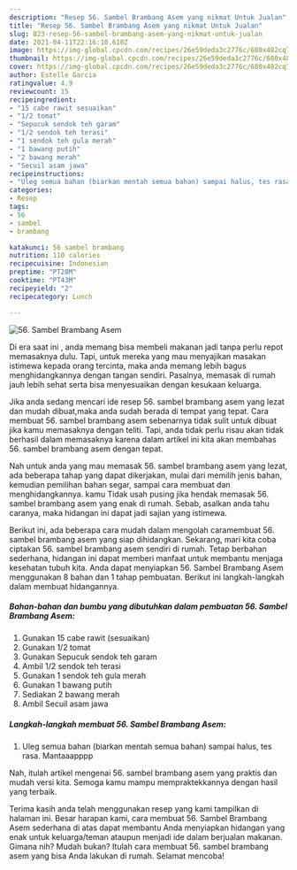 ```yaml
---
description: "Resep 56. Sambel Brambang Asem yang nikmat Untuk Jualan"
title: "Resep 56. Sambel Brambang Asem yang nikmat Untuk Jualan"
slug: 823-resep-56-sambel-brambang-asem-yang-nikmat-untuk-jualan
date: 2021-04-11T22:16:10.610Z
image: https://img-global.cpcdn.com/recipes/26e59deda3c2776c/680x482cq70/56-sambel-brambang-asem-foto-resep-utama.jpg
thumbnail: https://img-global.cpcdn.com/recipes/26e59deda3c2776c/680x482cq70/56-sambel-brambang-asem-foto-resep-utama.jpg
cover: https://img-global.cpcdn.com/recipes/26e59deda3c2776c/680x482cq70/56-sambel-brambang-asem-foto-resep-utama.jpg
author: Estelle Garcia
ratingvalue: 4.9
reviewcount: 15
recipeingredient:
- "15 cabe rawit sesuaikan"
- "1/2 tomat"
- "Sepucuk sendok teh garam"
- "1/2 sendok teh terasi"
- "1 sendok teh gula merah"
- "1 bawang putih"
- "2 bawang merah"
- "Secuil asam jawa"
recipeinstructions:
- "Uleg semua bahan (biarkan mentah semua bahan) sampai halus, tes rasa. Mantaaapppp"
categories:
- Resep
tags:
- 56
- sambel
- brambang

katakunci: 56 sambel brambang 
nutrition: 110 calories
recipecuisine: Indonesian
preptime: "PT28M"
cooktime: "PT43M"
recipeyield: "2"
recipecategory: Lunch

---
```



![56. Sambel Brambang Asem](https://img-global.cpcdn.com/recipes/26e59deda3c2776c/680x482cq70/56-sambel-brambang-asem-foto-resep-utama.jpg)

Di era  saat ini , anda memang bisa membeli makanan jadi tanpa perlu repot memasaknya dulu. Tapi, untuk mereka yang mau menyajikan masakan istimewa kepada orang tercinta, maka anda memang lebih bagus menghidangkannya dengan tangan sendiri. Pasalnya, memasak di rumah jauh lebih sehat serta bisa menyesuaikan dengan kesukaan keluarga.

Jika anda sedang mencari ide resep 56. sambel brambang asem yang lezat dan mudah dibuat,maka anda sudah berada di tempat yang tepat. Cara membuat 56. sambel brambang asem  sebenarnya tidak sulit untuk dibuat jika kamu memasaknya dengan teliti. Tapi, anda tidak perlu risau akan tidak berhasil dalam memasaknya 
karena dalam artikel ini kita akan membahas 56. sambel brambang asem dengan tepat.  



Nah untuk anda yang mau memasak 56. sambel brambang asem yang lezat, ada beberapa tahap yang dapat dikerjakan, mulai dari memilih jenis bahan, kemudian pemilihan bahan segar, sampai cara membuat dan menghidangkannya. kamu Tidak usah pusing jika hendak memasak 56. sambel brambang asem yang enak di rumah. Sebab, asalkan anda  tahu caranya, maka hidangan ini dapat jadi sajian yang istimewa.

Berikut ini, ada beberapa cara mudah dalam mengolah caramembuat 56. sambel brambang asem yang siap dihidangkan. Sekarang, mari kita coba ciptakan 56. sambel brambang asem sendiri di rumah. Tetap berbahan sederhana, hidangan ini dapat memberi manfaat untuk membantu menjaga kesehatan tubuh kita. Anda dapat menyiapkan 56. Sambel Brambang Asem menggunakan 8 bahan dan 1 tahap pembuatan. Berikut ini langkah-langkah dalam membuat hidangannya.

<!--inarticleads1-->

##### Bahan-bahan dan bumbu yang dibutuhkan dalam pembuatan 56. Sambel Brambang Asem:

1. Gunakan 15 cabe rawit (sesuaikan)
1. Gunakan 1/2 tomat
1. Gunakan Sepucuk sendok teh garam
1. Ambil 1/2 sendok teh terasi
1. Gunakan 1 sendok teh gula merah
1. Gunakan 1 bawang putih
1. Sediakan 2 bawang merah
1. Ambil Secuil asam jawa




<!--inarticleads2-->

##### Langkah-langkah membuat 56. Sambel Brambang Asem:

1. Uleg semua bahan (biarkan mentah semua bahan) sampai halus, tes rasa. Mantaaapppp




Nah, itulah artikel mengenai  56. sambel brambang asem  yang praktis dan mudah versi kita. Semoga kamu mampu mempraktekkannya dengan hasil yang terbaik. 

Terima kasih anda telah menggunakan resep yang kami tampilkan di halaman ini. Besar harapan kami, cara membuat  56. Sambel Brambang Asem sederhana di atas dapat membantu Anda menyiapkan hidangan yang enak untuk keluarga/teman ataupun menjadi ide dalam berjualan makanan. Gimana nih? Mudah bukan? Itulah cara membuat 56. sambel brambang asem yang bisa Anda lakukan di rumah. Selamat mencoba!

